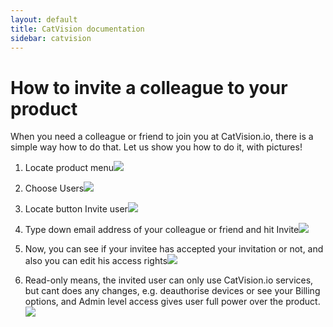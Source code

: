 ```yaml
---
layout: default
title: CatVision documentation
sidebar: catvision
---
```


# How to invite a colleague to your product

When you need a colleague or friend to join you at CatVision.io, there is a simple way how to do that. Let us show you how to do it, with pictures!

1. Locate product menu![]({{site.url}}/catvision/assets/images/cvio_invite_1.png)
2. Choose Users![]({{site.url}}/catvision/assets/images/cvio_invite_2.png)
3. Locate button Invite user![]({{site.url}}/catvision/assets/images/cvio_invite_3.png)
4. Type down email address of your colleague or friend and hit Invite![]({{site.url}}/catvision/assets/images/cvio_invite_4.png)
5. Now, you can see if your invitee has accepted your invitation or not, and also you can edit his access rights![]({{site.url}}/catvision/assets/images/cvio_invite_5.png)

6. Read-only means, the invited user can only use CatVision.io services, but cant does any changes, e.g. deauthorise devices or see your Billing options, and Admin level access gives user full power over the product.![]({{site.url}}/catvision/assets/images/cvio_invite_6.png)




